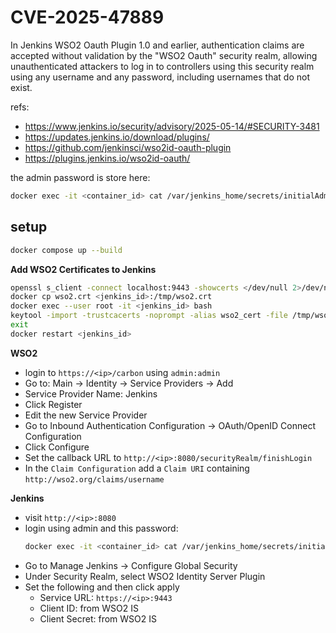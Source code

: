 # CVE-2025-47889

In Jenkins WSO2 Oauth Plugin 1.0 and earlier, authentication claims are accepted without validation by the "WSO2 Oauth" security realm, allowing unauthenticated attackers to log in to controllers using this security realm using any username and any password, including usernames that do not exist.


refs:

- https://www.jenkins.io/security/advisory/2025-05-14/#SECURITY-3481
- https://updates.jenkins.io/download/plugins/
- https://github.com/jenkinsci/wso2id-oauth-plugin
- https://plugins.jenkins.io/wso2id-oauth/

the admin password is store here:

```sh
docker exec -it <container_id> cat /var/jenkins_home/secrets/initialAdminPassword
```

## setup


```sh
docker compose up --build
```

**Add WSO2 Certificates to Jenkins**

```sh
openssl s_client -connect localhost:9443 -showcerts </dev/null 2>/dev/null | awk '/-----BEGIN CERTIFICATE-----/,/-----END CERTIFICATE-----/' > wso2.crt
docker cp wso2.crt <jenkins_id>:/tmp/wso2.crt
docker exec --user root -it <jenkins_id> bash
keytool -import -trustcacerts -noprompt -alias wso2_cert -file /tmp/wso2.crt -keystore "$JAVA_HOME/lib/security/cacerts"   -storepass changeit
exit
docker restart <jenkins_id>
```


**WSO2**

- login to `https://<ip>/carbon` using `admin:admin`
- Go to: Main → Identity → Service Providers → Add
- Service Provider Name: Jenkins
- Click Register
- Edit the new Service Provider
- Go to Inbound Authentication Configuration → OAuth/OpenID Connect Configuration
- Click Configure
- Set the callback URL to `http://<ip>:8080/securityRealm/finishLogin`
- In the `Claim Configuration` add a `Claim URI` containing `http://wso2.org/claims/username`

**Jenkins**

- visit `http://<ip>:8080`
- login using admin and this password:
  ```sh
  docker exec -it <container_id> cat /var/jenkins_home/secrets/initialAdminPassword
  ```
- Go to Manage Jenkins → Configure Global Security
- Under Security Realm, select WSO2 Identity Server Plugin
- Set the following and then click apply
  - Service URL: `https://<ip>:9443`
  - Client ID: from WSO2 IS
  - Client Secret: from WSO2 IS

